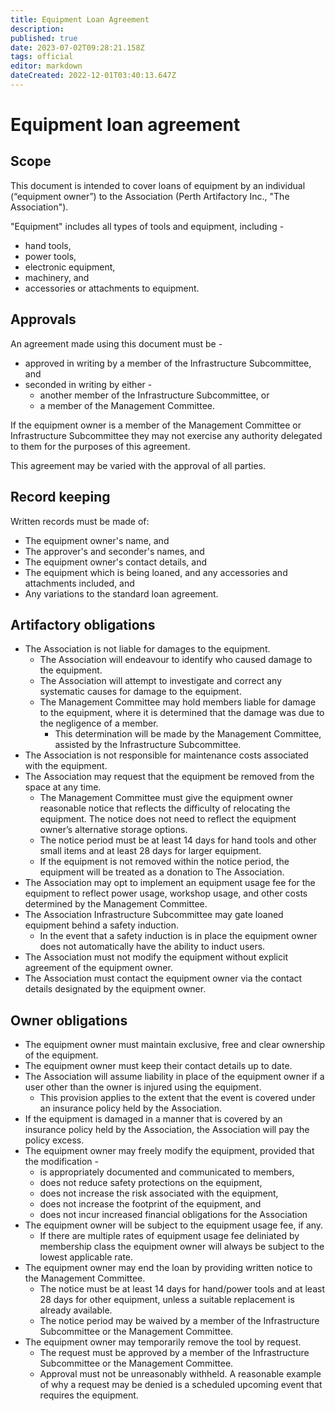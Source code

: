 ```yaml
---
title: Equipment Loan Agreement
description: 
published: true
date: 2023-07-02T09:28:21.158Z
tags: official
editor: markdown
dateCreated: 2022-12-01T03:40:13.647Z
---
```


# Equipment loan agreement

## Scope

This document is intended to cover loans of equipment by an individual (“equipment owner”) to the Association (Perth Artifactory Inc., "The Association").

"Equipment" includes all types of tools and equipment, including -

* hand tools,
* power tools,
* electronic equipment,
* machinery, and
* accessories or attachments to equipment.

## Approvals

An agreement made using this document must be -

* approved in writing by a member of the Infrastructure Subcommittee, and
* seconded in writing by either -
  * another member of the Infrastructure Subcommittee, or
  * a member of the Management Committee.

If the equipment owner is a member of the Management Committee or Infrastructure Subcommittee they may not exercise any authority delegated to them for the purposes of this agreement.

This agreement may be varied with the approval of all parties.

## Record keeping

Written records must be made of:

* The equipment owner's name, and
* The approver's and seconder's names, and
* The equipment owner's contact details, and
* The equipment which is being loaned, and any accessories and attachments included, and
* Any variations to the standard loan agreement.

## Artifactory obligations

* The Association is not liable for damages to the equipment. 
  * The Association will endeavour to identify who caused damage to the equipment. 
  * The Association will attempt to investigate and correct any systematic causes for damage to the equipment.
  * The Management Committee may hold members liable for damage to the equipment, where it is determined that the damage was due to the negligence of a member.
    * This determination will be made by the Management Committee, assisted by the Infrastructure Subcommittee.
* The Association is not responsible for maintenance costs associated with the equipment.
* The Association may request that the equipment be removed from the space at any time.
  * The Management Committee must give the equipment owner reasonable notice that reflects the difficulty of relocating the equipment. The notice does not need to reflect the equipment owner’s alternative storage options.
  * The notice period must be at least 14 days for hand tools and other small items and at least 28 days for larger equipment.
  * If the equipment is not removed within the notice period, the equipment will be treated as a donation to The Association.
* The Association may opt to implement an equipment usage fee for the equipment to reflect power usage, workshop usage, and other costs determined by the Management Committee.
* The Association Infrastructure Subcommittee may gate loaned equipment behind a safety induction.
  * In the event that a safety induction is in place the equipment owner does not automatically have the ability to induct users.
* The Association must not modify the equipment without explicit agreement of the equipment owner.
* The Association must contact the equipment owner via the contact details designated by the equipment owner.

## Owner obligations

* The equipment owner must maintain exclusive, free and clear ownership of the equipment.
* The equipment owner must keep their contact details up to date.
* The Association will assume liability in place of the equipment owner if a user other than the owner is injured using the equipment.
  * This provision applies to the extent that the event is covered under an insurance policy held by the Association.
* If the equipment is damaged in a manner that is covered by an insurance policy held by the Association, the Association will pay the policy excess.
* The equipment owner may freely modify the equipment, provided that the modification -
  * is appropriately documented and communicated to members,
  * does not reduce safety protections on the equipment,
  * does not increase the risk associated with the equipment,
  * does not increase the footprint of the equipment, and
  * does not incur increased financial obligations for the Association
* The equipment owner will be subject to the equipment usage fee, if any.
  * If there are multiple rates of equipment usage fee deliniated by membership class the equipment owner will always be subject to the lowest applicable rate.
* The equipment owner may end the loan by providing written notice to the Management Committee.
  * The notice must be at least 14 days for hand/power tools and at least 28 days for other equipment, unless a suitable replacement is already available.
  * The notice period may be waived by a member of the Infrastructure Subcommittee or the Management Committee.
* The equipment owner may temporarily remove the tool by request.
  * The request must be approved by a member of the Infrastructure Subcommittee or the Management Committee.
  * Approval must not be unreasonably withheld. A reasonable example of why a request may be denied is a scheduled upcoming event that requires the equipment.
